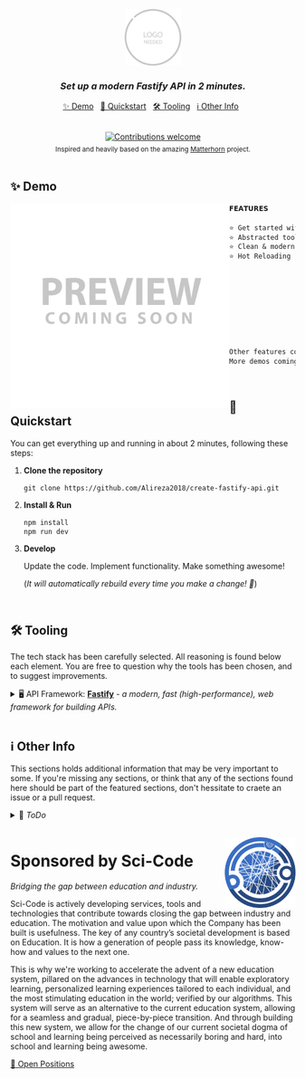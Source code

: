 <p align="center">
<img src=".github/logo.svg" alt="Create Fastify API" width="100">
</p>

<h3 align="center">  
  <em>Set up a modern Fastify API in 2 minutes.</em>
</h3>

<p align="center">
  <a href="#-demo">✨ Demo</a> &nbsp;
  <a href="#-quickstart">🚀 Quickstart</a> &nbsp;
  <a href="#%EF%B8%8F-tooling">🛠️ Tooling</a> &nbsp;
  <a href="#%E2%84%B9%EF%B8%8F-other-info">ℹ️ Other Info</a> &nbsp;
</p>

<br>

<div align="center">
  <a href="">
      <img alt="Contributions welcome" src="https://img.shields.io/badge/contributions-welcome-thiel.svg">
  </a>
  <!-- <a href="https://gitter.im/amitmerchant1990/electron-markdownify"><img src="https://badges.gitter.im/amitmerchant1990/electron-markdownify.svg"></a>
  <a href="https://github.com/anfederico/Clairvoyant/issues">
      <img alt="GitHub Issues" src="https://img.shields.io/github/issues/anfederico/Clairvoyant.svg">
  </a> -->
</div>

<div align="center">
  <sub>Inspired and heavily based on the amazing <a href="https://github.com/MatterhornDev/matterhorn">Matterhorn</a> project.</sub>
</div>

<br>

## ✨ Demo

<img align="left" height="360px" src=".github/demo.svg" />

```txt
𝗙𝗘𝗔𝗧𝗨𝗥𝗘𝗦

⭐ Get started with a few steps
⭐ Abstracted tooling automation
⭐ Clean & modern folder structure
⭐ Hot Reloading









Other features coming soon.
More demos coming soon.
```

<br>

## 🚀 Quickstart

You can get everything up and running in about 2 minutes, following these steps:

1. **Clone the repository**

   ```shell
   git clone https://github.com/Alireza2018/create-fastify-api.git
   ```

2. **Install & Run**

   ```shell
   npm install
   npm run dev
   ```

3. **Develop**

   Update the code. Implement functionality. Make something awesome!

   (_It will automatically rebuild every time you make a change! 🎉_)

<br>

## 🛠️ Tooling

The tech stack has been carefully selected. All reasoning is found below each element. You are free to question why the tools has been chosen, and to suggest improvements.

  <details>
  <summary>🖥 API Framework:</em> <a href=""><b>Fastify</b></a> - <em>a modern, fast (high-performance), web framework for building APIs.</em></summary><br>
  
  We needed a web framework to support developer productivity and high execution performance in node.js.

We checked out the [Techempower Web Framework Benchmarks for node.js](https://www.techempower.com/benchmarks/#section=data-r19&hw=cl&test=fortune&l=zik0sf-1p) and
saw a few high-performing web frameworks. Based on this, we manually reviewed the top performers from a developer experience perspecitve. We found that Fastify was
the framework with the highest overall value to support developer productivity and execution performance.

  <br>

  </details>

<br>

## ℹ️ Other Info

This sections holds additional information that may be very important to some. If you're missing any sections, or think that any of the sections found here should be part of the featured sections, don't hessitate to craete an issue or a pull request.

<details>
  <summary>📝 <em>ToDo</em></summary><br>
  
  There's still a way to go. Contributions appreciated!

- [ ] simplify the bootstrapping process to a single command (e.g. `npx create-fastify-api my-api`)

<br>
  
</details>

<br>

<a href="https://explosion.ai"><img src=".github/sponsor-logo-1.png" width="125" height="125" align="right" /></a>

# Sponsored by Sci-Code

_Bridging the gap between education and industry._

Sci-Code is actively developing services, tools and technologies that contribute towards closing the gap between industry and education. The motivation and value upon which the Company has been built is usefulness. The key of any country’s societal development is based on Education. It is how a generation of people pass its knowledge, know-how and values to the next one.

This is why we're working to accelerate the advent of a new education system, pillared on the advances in technology that will enable exploratory learning, personalized learning experiences tailored to each individual, and the most stimulating education in the world; verified by our algorithms. This system will serve as an alternative to the current education system, allowing for a seamless and gradual, piece-by-piece transition. And through building this new system, we allow for the change of our current societal dogma of school and learning being perceived as necessarily boring and hard, into school and learning being awesome.

<p align="left">
  <a href="https://angel.co/company/sci-code/jobs">🚪 Open Positions</a> &nbsp;
</p>

